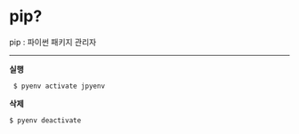 # pip?



pip : 파이썬 패키지 관리자



---

**실행** 

```shell
 $ pyenv activate jpyenv
```

**삭제** 

```shell
$ pyenv deactivate
```


